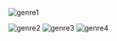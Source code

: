 ![genre1](https://user-images.githubusercontent.com/98634205/177039188-c6c16f5d-fafe-4224-bf91-52bcdafe4b55.jpg)

![genre2](https://user-images.githubusercontent.com/98634205/177039213-52ef417c-c26b-46f0-b577-9e82935dd564.jpg)
![genre3](https://user-images.githubusercontent.com/98634205/177039269-79d0dc14-c2bc-4fd6-a8b6-923879330952.png)
![genre4](https://user-images.githubusercontent.com/98634205/177039461-e8da1c68-5da8-4b72-8eb2-67d863c1229e.jpg)
